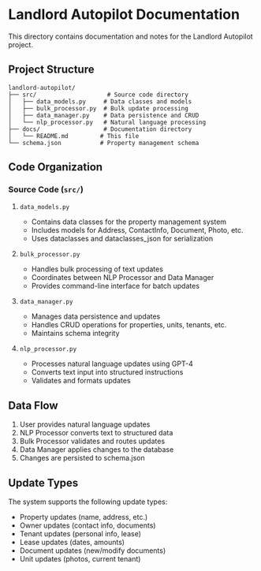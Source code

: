 # Landlord Autopilot Documentation

This directory contains documentation and notes for the Landlord Autopilot project.

## Project Structure

```
landlord-autopilot/
├── src/                    # Source code directory
│   ├── data_models.py     # Data classes and models
│   ├── bulk_processor.py  # Bulk update processing
│   ├── data_manager.py    # Data persistence and CRUD
│   └── nlp_processor.py   # Natural language processing
├── docs/                  # Documentation directory
│   └── README.md         # This file
└── schema.json           # Property management schema
```

## Code Organization

### Source Code (`src/`)

1. `data_models.py`
   - Contains data classes for the property management system
   - Includes models for Address, ContactInfo, Document, Photo, etc.
   - Uses dataclasses and dataclasses_json for serialization

2. `bulk_processor.py`
   - Handles bulk processing of text updates
   - Coordinates between NLP Processor and Data Manager
   - Provides command-line interface for batch updates

3. `data_manager.py`
   - Manages data persistence and updates
   - Handles CRUD operations for properties, units, tenants, etc.
   - Maintains schema integrity

4. `nlp_processor.py`
   - Processes natural language updates using GPT-4
   - Converts text input into structured instructions
   - Validates and formats updates

## Data Flow

1. User provides natural language updates
2. NLP Processor converts text to structured data
3. Bulk Processor validates and routes updates
4. Data Manager applies changes to the database
5. Changes are persisted to schema.json

## Update Types

The system supports the following update types:
- Property updates (name, address, etc.)
- Owner updates (contact info, documents)
- Tenant updates (personal info, lease)
- Lease updates (dates, amounts)
- Document updates (new/modify documents)
- Unit updates (photos, current tenant) 